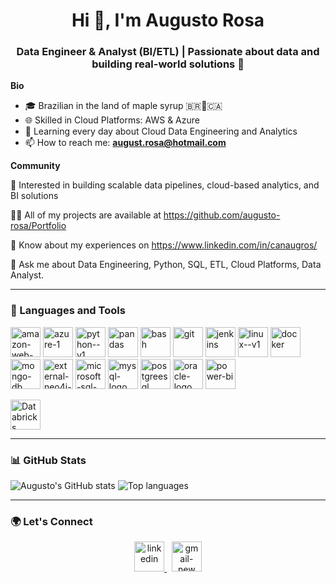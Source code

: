 <h1 align="center">Hi 👋, I'm Augusto Rosa</h1>
<h3 align="center">Data Engineer & Analyst (BI/ETL) | Passionate about data and building real-world solutions 🚀</h3>

**Bio**
- 🎓 Brazilian in the land of maple syrup 🇧🇷🍁🇨🇦
- 🌐 Skilled in Cloud Platforms: AWS & Azure
- 🎯 Learning every day about Cloud Data Engineering and Analytics
- 📫 How to reach me: **august.rosa@hotmail.com**

**Community**

👯 Interested in building scalable data pipelines, cloud-based analytics, and BI solutions

👨‍💻 All of my projects are available at https://github.com/augusto-rosa/Portfolio

📝 Know about my experiences on https://www.linkedin.com/in/canaugros/

💬 Ask me about Data Engineering, Python, SQL, ETL, Cloud Platforms, Data Analyst.

---

### 🧰 Languages and Tools

<p>
  
  <a href="https://aws.amazon.com/" target="_blank"><img width="48" height="48" src="https://img.icons8.com/color/48/amazon-web-services.png" alt="amazon-web-services"/></a>
  <a href="https://azure.microsoft.com/" target="_blank"><img width="48" height="48" src="https://img.icons8.com/fluency/48/azure-1.png" alt="azure-1"/></a>
  <a href="https://www.python.org" target="_blank"><img width="48" height="48" src="https://img.icons8.com/color/48/python--v1.png" alt="python--v1"/></a>
  <a href="https://pandas.pydata.org/" target="_blank"><img width="48" height="48" src="https://img.icons8.com/color/48/pandas.png" alt="pandas"/></a>
  <a href="https://www.gnu.org/software/bash/" target="_blank"><img width="48" height="48" src="https://img.icons8.com/plasticine/100/bash.png" alt="bash"/></a>
  <a href="https://git-scm.com/" target="_blank"><img width="48" height="48" src="https://img.icons8.com/color/48/git.png" alt="git"/></a>
  <a href="https://www.jenkins.io/" target="_blank"><img width="48" height="48" src="https://img.icons8.com/color/48/jenkins.png" alt="jenkins"/></a>
  <a href="https://www.linux.org/" target="_blank"><img width="48" height="48" src="https://img.icons8.com/color/48/linux--v1.png" alt="linux--v1"/></a>
  <a href="https://www.docker.com/" target="_blank"><img width="48" height="48" src="https://img.icons8.com/color/48/docker.png" alt="docker"/></a>
  <a href="https://www.mongodb.com/" target="_blank"><img width="48" height="48" src="https://img.icons8.com/color/48/mongo-db.png" alt="mongo-db"/></a>
  <a href="https://neo4j.com/" target="_blank"><img width="48" height="48" src="https://img.icons8.com/external-tal-revivo-shadow-tal-revivo/48/external-neo4j-a-graph-database-management-system-developed-logo-shadow-tal-revivo.png" alt="external-neo4j-a-graph-database-management-system-developed-logo-shadow-tal-revivo"/></a>
  <a href="https://www.microsoft.com/en-us/sql-server" target="_blank"><img width="48" height="48" src="https://img.icons8.com/color/48/microsoft-sql-server.png" alt="microsoft-sql-server"/></a>
  <a href="https://www.mysql.com/" target="_blank"><img width="48" height="48" src="https://img.icons8.com/fluency/48/mysql-logo.png" alt="mysql-logo"/></a>
  <a href="https://www.postgresql.org/" target="_blank"><img width="48" height="48" src="https://img.icons8.com/color/48/postgreesql.png" alt="postgreesql"/></a>
  <a href="https://www.oracle.com/" target="_blank"><img width="48" height="48" src="https://img.icons8.com/color/48/oracle-logo.png" alt="oracle-logo"/></a>
  <a href="https://www.powerbi.com/" target="_blank"><img width="48" height="48" src="https://img.icons8.com/color/48/power-bi.png" alt="power-bi"/></a>
  
  <a href="https://www.databricks.com/" target="_blank"><img width="48" height="48" src="https://cdn.brandfetch.io/idSUrLOWbH/w/800/h/840/theme/dark/symbol.png?c=1dxbfHSJFAPEGdCLU4o5B" alt="Databricks"/></a>
  
</p>

---

### 📊 GitHub Stats

<p align="left">
  <img src="https://github-readme-stats.vercel.app/api?username=augusto-rosa&show_icons=true&theme=dracula&hide_title=true" alt="Augusto's GitHub stats" />
  <img src="https://github-readme-stats.vercel.app/api/top-langs/?username=augusto-rosa&layout=compact&theme=dracula" alt="Top languages" />
</p>

---

### 🌍 Let's Connect

<p align="center">
  <a href="https://www.linkedin.com/in/canaugros/" target="_blank">
    <img width="48" height="48" src="https://img.icons8.com/fluency/48/linkedin.png" alt="linkedin"/>
  </a>
  &nbsp;
  <a href="mailto:canaugros@gmail.com">
    <img width="48" height="48" src="https://img.icons8.com/fluency/48/gmail-new.png" alt="gmail-new"/>
  </a>
</p>
